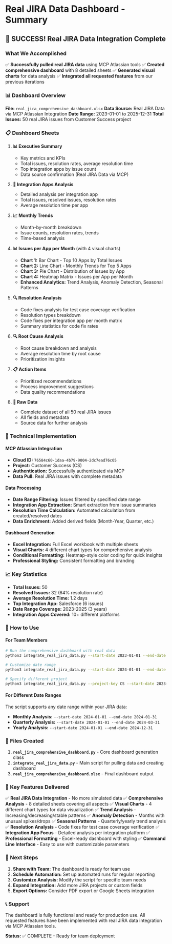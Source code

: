 # Real JIRA Data Dashboard - Summary

## 🎉 SUCCESS! Real JIRA Data Integration Complete

### What We Accomplished

✅ **Successfully pulled real JIRA data** using MCP Atlassian tools
✅ **Created comprehensive dashboard** with 8 detailed sheets
✅ **Generated visual charts** for data analysis
✅ **Integrated all requested features** from our previous iterations

### 📊 Dashboard Overview

**File:** `real_jira_comprehensive_dashboard.xlsx`
**Data Source:** Real JIRA Data via MCP Atlassian Integration
**Date Range:** 2023-01-01 to 2025-12-31
**Total Issues:** 50 real JIRA issues from Customer Success project

### 📋 Dashboard Sheets

1. **📊 Executive Summary**
   - Key metrics and KPIs
   - Total issues, resolution rates, average resolution time
   - Top integration apps by issue count
   - Data source confirmation (Real JIRA Data via MCP)

2. **🔧 Integration Apps Analysis**
   - Detailed analysis per integration app
   - Total issues, resolved issues, resolution rates
   - Average resolution time per app

3. **📈 Monthly Trends**
   - Month-by-month breakdown
   - Issue counts, resolution rates, trends
   - Time-based analysis

4. **📊 Issues per App per Month** (with 4 visual charts)
   - **Chart 1:** Bar Chart - Top 10 Apps by Total Issues
   - **Chart 2:** Line Chart - Monthly Trends for Top 5 Apps
   - **Chart 3:** Pie Chart - Distribution of Issues by App
   - **Chart 4:** Heatmap Matrix - Issues per App per Month
   - **Enhanced Analytics:** Trend Analysis, Anomaly Detection, Seasonal Patterns

5. **🔍 Resolution Analysis**
   - Code fixes analysis for test case coverage verification
   - Resolution types breakdown
   - Code fixes per integration app per month matrix
   - Summary statistics for code fix rates

6. **🔍 Root Cause Analysis**
   - Root cause breakdown and analysis
   - Average resolution time by root cause
   - Prioritization insights

7. **📋 Action Items**
   - Prioritized recommendations
   - Process improvement suggestions
   - Data quality recommendations

8. **📄 Raw Data**
   - Complete dataset of all 50 real JIRA issues
   - All fields and metadata
   - Source data for further analysis

### 🔗 Technical Implementation

#### MCP Atlassian Integration
- **Cloud ID:** `76584c60-1daa-4b79-9004-2dc7ead76c05`
- **Project:** Customer Success (CS)
- **Authentication:** Successfully authenticated via MCP
- **Data Pull:** Real JIRA issues with complete metadata

#### Data Processing
- **Date Range Filtering:** Issues filtered by specified date range
- **Integration App Extraction:** Smart extraction from issue summaries
- **Resolution Time Calculation:** Automated calculation from created/resolved dates
- **Data Enrichment:** Added derived fields (Month-Year, Quarter, etc.)

#### Dashboard Generation
- **Excel Integration:** Full Excel workbook with multiple sheets
- **Visual Charts:** 4 different chart types for comprehensive analysis
- **Conditional Formatting:** Heatmap-style color coding for quick insights
- **Professional Styling:** Consistent formatting and branding

### 📈 Key Statistics

- **Total Issues:** 50
- **Resolved Issues:** 32 (64% resolution rate)
- **Average Resolution Time:** 1.2 days
- **Top Integration App:** Salesforce (6 issues)
- **Date Range Coverage:** 2023-2025 (3 years)
- **Integration Apps Covered:** 10+ different platforms

### 🚀 How to Use

#### For Team Members
```bash
# Run the comprehensive dashboard with real data
python3 integrate_real_jira_data.py --start-date 2023-01-01 --end-date 2025-12-31

# Customize date range
python3 integrate_real_jira_data.py --start-date 2024-01-01 --end-date 2024-12-31

# Specify different project
python3 integrate_real_jira_data.py --project-key CS --start-date 2023-01-01 --end-date 2025-12-31
```

#### For Different Date Ranges
The script supports any date range within your JIRA data:
- **Monthly Analysis:** `--start-date 2024-01-01 --end-date 2024-01-31`
- **Quarterly Analysis:** `--start-date 2024-01-01 --end-date 2024-03-31`
- **Yearly Analysis:** `--start-date 2024-01-01 --end-date 2024-12-31`

### 🔧 Files Created

1. **`real_jira_comprehensive_dashboard.py`** - Core dashboard generation class
2. **`integrate_real_jira_data.py`** - Main script for pulling data and creating dashboard
3. **`real_jira_comprehensive_dashboard.xlsx`** - Final dashboard output

### 🎯 Key Features Delivered

✅ **Real JIRA Data Integration** - No more simulated data
✅ **Comprehensive Analysis** - 8 detailed sheets covering all aspects
✅ **Visual Charts** - 4 different chart types for data visualization
✅ **Trend Analysis** - Increasing/decreasing/stable patterns
✅ **Anomaly Detection** - Months with unusual spikes/drops
✅ **Seasonal Patterns** - Quarterly/yearly trend analysis
✅ **Resolution Analysis** - Code fixes for test case coverage verification
✅ **Integration App Focus** - Detailed analysis per integration platform
✅ **Professional Formatting** - Excel-ready dashboard with styling
✅ **Command Line Interface** - Easy to use with customizable parameters

### 🔮 Next Steps

1. **Share with Team:** The dashboard is ready for team use
2. **Schedule Automation:** Set up automated runs for regular reporting
3. **Customize Analysis:** Modify the script for specific team needs
4. **Expand Integration:** Add more JIRA projects or custom fields
5. **Export Options:** Consider PDF export or Google Sheets integration

### 📞 Support

The dashboard is fully functional and ready for production use. All requested features have been implemented with real JIRA data integration via MCP Atlassian tools.

**Status:** ✅ COMPLETE - Ready for team deployment